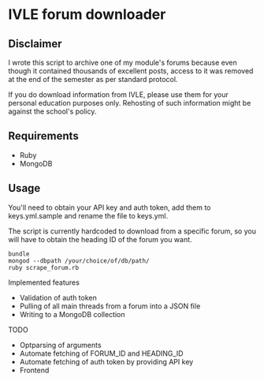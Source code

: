 # IVLE forum downloader

## Disclaimer

I wrote this script to archive one of my module's forums because even though it
contained thousands of excellent posts, access to it was removed at the end of
the semester as per standard protocol.

If you do download information from IVLE, please use them for your personal
education purposes only. Rehosting of such information might be against the
school's policy.

## Requirements

- Ruby
- MongoDB

## Usage

You'll need to obtain your API key and auth token, add them to keys.yml.sample
and rename the file to keys.yml.

The script is currently hardcoded to download from a specific forum, so you
will have to obtain the heading ID of the forum you want.

```shell
bundle
mongod --dbpath /your/choice/of/db/path/
ruby scrape_forum.rb
```

Implemented features
- Validation of auth token
- Pulling of all main threads from a forum into a JSON file
- Writing to a MongoDB collection

TODO
- Optparsing of arguments
- Automate fetching of FORUM_ID and HEADING_ID
- Automate fetching of auth token by providing API key
- Frontend
